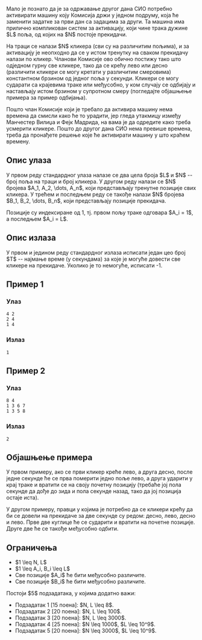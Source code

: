 Мало је познато да је за одржавање другог дана СИО потребно активирати
машину коју Комисија држи у једном подруму, која ће заменити задатке
за први дан са задацима за други. Та машина има прилично компликован
систем за активацију, који чине трака дужине \$L\$ поља, од којих на \$N\$
постоје прекидачи.

На траци се налази \$N\$ кликера (сви су на различитим пољима), и за
активацију је неопходно да се у истом тренутку на сваком прекидачу
налази по кликер. Чланови Комисије ово обично постижу тако што
одједном гурну све кликере, тако да се крећу лево или десно (различити
кликери се могу кретати у различитим смеровима) константном брзином од
једног поља у секунди. Кликери се могу сударати са крајевима траке или
међусобно, у ком случају се одбијају и настављају истом брзином у
супротном смеру (погледајте објашњење примера за пример одбијања).

Пошто члан Комисије који је требало да активира машину нема времена да
смисли како ће то урадити, јер гледа утакмицу између Манчестер Вилиџа
и Фејк Мадрида, на вама је да одредите како треба усмерити
кликере. Пошто до другог дана СИО нема превише времена, треба да
пронађете решење које ће активирати машину у што краћем времену.

## Опис улаза

У првом реду стандардног улаза налазе се два цела броја \$L\$ и \$N\$ --
број поља на траци и број кликера. У другом реду налази се \$N\$ бројева
\$A_1, A_2, \dots, A_n\$, који представљају тренутне позиције свих
кликера. У трећем и последњем реду се такође налази \$N\$ бројева \$B_1,
B_2, \dots, B_n\$, који представљају позиције прекидача.

Позиције су индексиране од 1, тј. првом пољу траке одговара \$A_i = 1\$,
а последњем \$A_i = L\$.

## Опис излаза
У првом и једином реду стандардног излаза исписати један цео број \$T\$
-- најмање време (у секундама) за које је могуће довести све кликере
на прекидаче. Уколико је то немогуће, исписати -1.

## Пример 1
### Улаз
~~~
4 2
2 4
1 4
~~~

### Излаз
~~~
1
~~~

## Пример 2
### Улаз
~~~
8 4
1 3 6 7
1 3 5 8
~~~

### Излаз
~~~
2
~~~

## Објашњење примера
У првом примеру, ако се први кликер креће лево, а друга десно, после
једне секунде ће се прва померити једно поље лево, а друга ударити у
крај траке и вратити се на своју почетну позицију (требаће јој пола
секунде да дође до зида и пола секунде назад, тако да јој позиција
остаје иста).

У другом примеру, правци у којима је потребно да се кликери крећу да
би се довели на прекидаче за две секунде су редом: десно, лево, десно
и лево. Прве две куглице ће се сударити и вратити на почетне
позиције. Друге две ће се такође међусобно одбити.

## Ограничења
* \$1 \leq N, L\$
* \$1 \leq A_i, B_i \leq L\$
* Све позиције \$A_i\$ ће бити међусобно различите.
* Све позиције \$B_i\$ ће бити међусобно различите.

Постоји \$5\$ подзадатака, у којима додатно важи:

* Подзадатак 1 [15 поена]: \$N, L \leq 8\$.
* Подзадатак 2 [20 поена]: \$N, L \leq 100\$.
* Подзадатак 3 [20 поена]: \$N, L \leq 3000\$.
* Подзадатак 4 [25 поена]: \$N \leq 1000\$, \$L \leq 10^9\$.
* Подзадатак 5 [20 поена]: \$N \leq 3000\$, \$L \leq 10^9\$.
